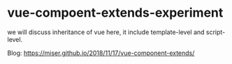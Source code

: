 # vue-compoent-extends-experiment

we will discuss inheritance of vue here, it include template-level and script-level.

Blog: https://miser.github.io/2018/11/17/vue-component-extends/